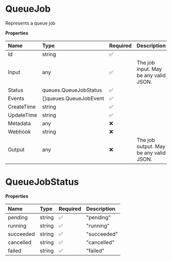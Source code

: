 # QueueJob

Represents a queue job

**Properties**

| Name       | Type                   | Required | Description                            |
| :--------- | :--------------------- | :------- | :------------------------------------- |
| Id         | string                 | ✅       |                                        |
| Input      | any                    | ✅       | The job input. May be any valid JSON.  |
| Status     | queues.QueueJobStatus  | ✅       |                                        |
| Events     | []queues.QueueJobEvent | ✅       |                                        |
| CreateTime | string                 | ✅       |                                        |
| UpdateTime | string                 | ✅       |                                        |
| Metadata   | any                    | ❌       |                                        |
| Webhook    | string                 | ❌       |                                        |
| Output     | any                    | ❌       | The job output. May be any valid JSON. |

# QueueJobStatus

**Properties**

| Name      | Type   | Required | Description |
| :-------- | :----- | :------- | :---------- |
| pending   | string | ✅       | "pending"   |
| running   | string | ✅       | "running"   |
| succeeded | string | ✅       | "succeeded" |
| cancelled | string | ✅       | "cancelled" |
| failed    | string | ✅       | "failed"    |
